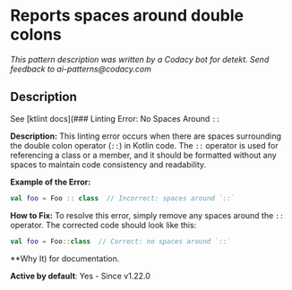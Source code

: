 # Reports spaces around double colons

_This pattern description was written by a Codacy bot for detekt. Send feedback to ai-patterns@codacy.com_

## Description

See [ktlint docs](### Linting Error: No Spaces Around `::`

**Description:**
This linting error occurs when there are spaces surrounding the double colon operator (`::`) in Kotlin code. The `::` operator is used for referencing a class or a member, and it should be formatted without any spaces to maintain code consistency and readability.

**Example of the Error:**
```kotlin
val foo = Foo :: class  // Incorrect: spaces around `::`
```

**How to Fix:**
To resolve this error, simply remove any spaces around the `::` operator. The corrected code should look like this:
```kotlin
val foo = Foo::class  // Correct: no spaces around `::`
```

**Why It) for documentation.

**Active by default**: Yes - Since v1.22.0 
